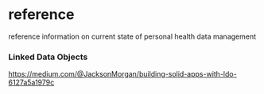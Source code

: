 # reference
reference information on current state of personal health data management


### Linked Data Objects
https://medium.com/@JacksonMorgan/building-solid-apps-with-ldo-6127a5a1979c
